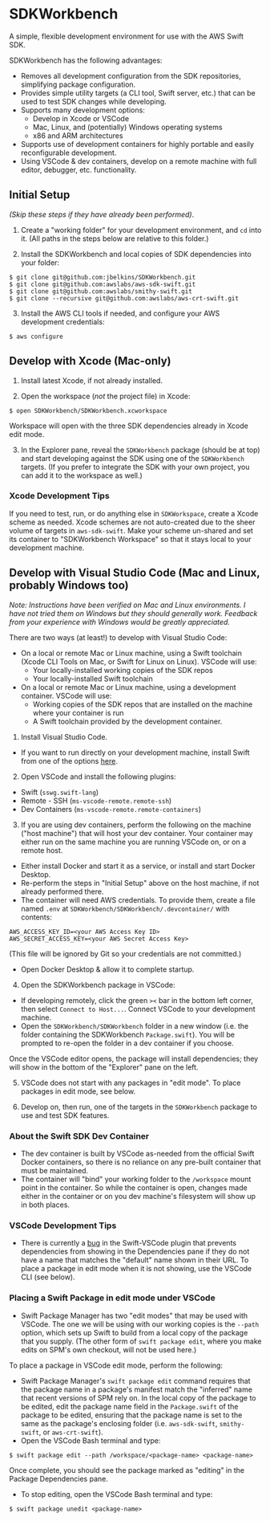 # SDKWorkbench

A simple, flexible development environment for use with the AWS Swift SDK.

SDKWorkbench has the following advantages:
- Removes all development configuration from the SDK repositories, simplifying package configuration.
- Provides simple utility targets (a CLI tool, Swift server, etc.) that can be used to test SDK changes while developing.
- Supports many development options:
  - Develop in Xcode or VSCode
  - Mac, Linux, and (potentially) Windows operating systems
  - x86 and ARM architectures
- Supports use of development containers for highly portable and easily reconfigurable development.
- Using VSCode & dev containers, develop on a remote machine with full editor, debugger, etc. functionality.

## Initial Setup
_(Skip these steps if they have already been performed)_.

1. Create a "working folder" for your development environment, and `cd` into it. (All paths in the steps below are relative to this folder.)

2. Install the SDKWorkbench and local copies of SDK dependencies into your folder:
```
$ git clone git@github.com:jbelkins/SDKWorkbench.git
$ git clone git@github.com:awslabs/aws-sdk-swift.git
$ git clone git@github.com:awslabs/smithy-swift.git
$ git clone --recursive git@github.com:awslabs/aws-crt-swift.git
```

3. Install the AWS CLI tools if needed, and configure your AWS development credentials:
```
$ aws configure
```

## Develop with Xcode (Mac-only)

1. Install latest Xcode, if not already installed.

2. Open the workspace (_not_ the project file) in Xcode:
```
$ open SDKWorkbench/SDKWorkbench.xcworkspace
```
Workspace will open with the three SDK dependencies already in Xcode edit mode.

3. In the Explorer pane, reveal the `SDKWorkbench` package (should be at top) and start developing against the SDK using one of the `SDKWorkbench` targets.  (If you prefer to integrate the SDK with your own project, you can add it to the workspace as well.)

### Xcode Development Tips

If you need to test, run, or do anything else in `SDKWorkspace`, create a Xcode scheme as needed.
Xcode schemes are not auto-created due to the sheer volume of targets in `aws-sdk-swift`.
Make your scheme un-shared and set its container to "SDKWorkbench Workspace" so that it stays local
to your development machine.

## Develop with Visual Studio Code (Mac and Linux, probably Windows too)
_Note: Instructions have been verified on Mac and Linux environments.  I have not tried them on Windows but they should generally work.  Feedback from your experience with Windows would be greatly appreciated._

There are two ways (at least!) to develop with Visual Studio Code:
- On a local or remote Mac or Linux machine, using a Swift toolchain (Xcode CLI Tools on Mac, or Swift for Linux on Linux). VSCode will use:
  - Your locally-installed working copies of the SDK repos
  - Your locally-installed Swift toolchain
- On a local or remote Mac or Linux machine, using a development container.  VSCode will use:
  - Working copies of the SDK repos that are installed on the machine where your container is run
  - A Swift toolchain provided by the development container.

1. Install Visual Studio Code.
- If you want to run directly on your development machine, install Swift from one of the options [here](https://www.swift.org/download/).

2. Open VSCode and install the following plugins:
- Swift (`sswg.swift-lang`)
- Remote - SSH (`ms-vscode-remote.remote-ssh`)
- Dev Containers (`ms-vscode-remote.remote-containers`)

3. If you are using dev containers, perform the following on the machine ("host machine") that will host your dev container.  Your container may either run on the same machine you are running VSCode on, or on a remote host.
- Either install Docker and start it as a service, or install and start Docker Desktop.
- Re-perform the steps in "Initial Setup" above on the host machine, if not already performed there.
- The container will need AWS credentials.  To provide them, create a file named `.env` at `SDKWorkbench/SDKWorkbench/.devcontainer/` with contents:
```
AWS_ACCESS_KEY_ID=<your AWS Access Key ID>
AWS_SECRET_ACCESS_KEY=<your AWS Secret Access Key>
```
(This file will be ignored by Git so your credentials are not committed.)
- Open Docker Desktop & allow it to complete startup.

4. Open the SDKWorkbench package in VSCode:
- If developing remotely, click the green `><` bar in the bottom left corner, then select `Connect to Host...`.  Connect VSCode to your development machine. 
- Open the `SDKWorkbench/SDKWorkbench` folder in a new window (i.e. the folder containing the SDKWorkbench `Package.swift`). You will be prompted to re-open the folder in a dev container if you choose.

Once the VSCode editor opens, the package will install dependencies; they will show in the bottom of the "Explorer" pane on the left.

5. VSCode does not start with any packages in "edit mode".  To place packages in edit mode, see below.

6. Develop on, then run, one of the targets in the `SDKWorkbench` package to use and test SDK features.

### About the Swift SDK Dev Container
- The dev container is built by VSCode as-needed from the official Swift Docker containers, so there is no reliance on any pre-built container that must be maintained.
- The container will "bind" your working folder to the `/workspace` mount point in the container.  So while the container is open, changes made either in the container or on you dev machine's filesystem will show up in both places.

### VSCode Development Tips
- There is currently a [bug](https://github.com/swift-server/vscode-swift/issues/425) in the Swift-VSCode plugin that prevents dependencies from showing in the Dependencies pane if they do not have a name that matches the "default" name shown in their URL.  To place a package in edit mode when it is not showing, use the VSCode CLI (see below).

### Placing a Swift Package in edit mode under VSCode
- Swift Package Manager has two "edit modes" that may be used with VSCode.  The one we will be using with our working copies is the `--path` option, which sets up Swift to build from a local copy of the package that you supply.  (The other form of `swift package edit`, where you make edits on SPM's own checkout, will not be used here.)

To place a package in VSCode edit mode, perform the following:
- Swift Package Manager's `swift package edit` command requires that the package name in a package's manifest match the "inferred" name that recent versions of SPM rely on.  In the local copy of the package to be edited, edit the package name field in the `Package.swift` of the package to be edited, ensuring that the package name is set to the same as the package's enclosing folder (i.e. `aws-sdk-swift`, `smithy-swift`, or `aws-crt-swift`).
- Open the VSCode Bash terminal and type:
```
$ swift package edit --path /workspace/<package-name> <package-name>
```
Once complete, you should see the package marked as "editing" in the Package Dependencies pane.

- To stop editing, open the VSCode Bash terminal and type:
```
$ swift package unedit <package-name>
```
